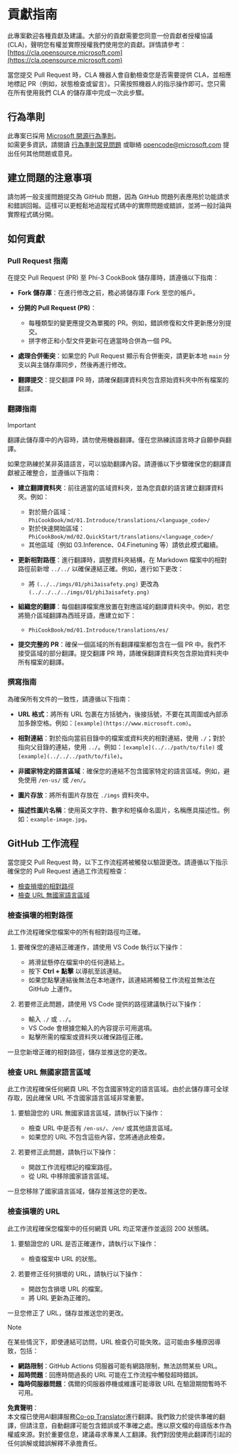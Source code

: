 <!--
CO_OP_TRANSLATOR_METADATA:
{
  "original_hash": "212531c5722978740dcfb73e3995cbba",
  "translation_date": "2025-04-04T17:04:31+00:00",
  "source_file": "CONTRIBUTING.md",
  "language_code": "hk"
}
-->
# 貢獻指南

此專案歡迎各種貢獻及建議。大部分的貢獻需要您同意一份貢獻者授權協議 (CLA)，聲明您有權並實際授權我們使用您的貢獻。詳情請參考：[https://cla.opensource.microsoft.com](https://cla.opensource.microsoft.com)

當您提交 Pull Request 時，CLA 機器人會自動檢查您是否需要提供 CLA，並相應地標記 PR（例如，狀態檢查或留言）。只需按照機器人的指示操作即可。您只需在所有使用我們 CLA 的儲存庫中完成一次此步驟。

## 行為準則

此專案已採用 [Microsoft 開源行為準則](https://opensource.microsoft.com/codeofconduct/)。  
如需更多資訊，請閱讀 [行為準則常見問題](https://opensource.microsoft.com/codeofconduct/faq/) 或聯絡 [opencode@microsoft.com](mailto:opencode@microsoft.com) 提出任何其他問題或意見。

## 建立問題的注意事項

請勿將一般支援問題提交為 GitHub 問題，因為 GitHub 問題列表應用於功能請求和錯誤回報。這樣可以更輕鬆地追蹤程式碼中的實際問題或錯誤，並將一般討論與實際程式碼分開。

## 如何貢獻

### Pull Request 指南

在提交 Pull Request (PR) 至 Phi-3 CookBook 儲存庫時，請遵循以下指南：

- **Fork 儲存庫**：在進行修改之前，務必將儲存庫 Fork 至您的帳戶。

- **分開的 Pull Request (PR)**：
  - 每種類型的變更應提交為單獨的 PR。例如，錯誤修復和文件更新應分別提交。
  - 拼字修正和小型文件更新可在適當時合併為一個 PR。

- **處理合併衝突**：如果您的 Pull Request 顯示有合併衝突，請更新本地 `main` 分支以與主儲存庫同步，然後再進行修改。

- **翻譯提交**：提交翻譯 PR 時，請確保翻譯資料夾包含原始資料夾中所有檔案的翻譯。

### 翻譯指南

> [!IMPORTANT]
>
> 翻譯此儲存庫中的內容時，請勿使用機器翻譯。僅在您熟練該語言時才自願參與翻譯。

如果您熟練於某非英語語言，可以協助翻譯內容。請遵循以下步驟確保您的翻譯貢獻被正確整合，並遵循以下指南：

- **建立翻譯資料夾**：前往適當的區域資料夾，並為您貢獻的語言建立翻譯資料夾。例如：
  - 對於簡介區域：`PhiCookBook/md/01.Introduce/translations/<language_code>/`
  - 對於快速開始區域：`PhiCookBook/md/02.QuickStart/translations/<language_code>/`
  - 其他區域（例如 03.Inference、04.Finetuning 等）請依此模式繼續。

- **更新相對路徑**：進行翻譯時，調整資料夾結構，在 Markdown 檔案中的相對路徑前新增 `../../` 以確保連結正確。例如，進行如下更改：
  - 將 `(../../imgs/01/phi3aisafety.png)` 更改為 `(../../../../imgs/01/phi3aisafety.png)`

- **組織您的翻譯**：每個翻譯檔案應放置在對應區域的翻譯資料夾中。例如，若您將簡介區域翻譯為西班牙語，應建立如下：
  - `PhiCookBook/md/01.Introduce/translations/es/`

- **提交完整的 PR**：確保一個區域的所有翻譯檔案都包含在一個 PR 中。我們不接受區域的部分翻譯。提交翻譯 PR 時，請確保翻譯資料夾包含原始資料夾中所有檔案的翻譯。

### 撰寫指南

為確保所有文件的一致性，請遵循以下指南：

- **URL 格式**：將所有 URL 包裹在方括號內，後接括號，不要在其周圍或內部添加多餘空格。例如：`[example](https://www.microsoft.com)`。

- **相對連結**：對於指向當前目錄中的檔案或資料夾的相對連結，使用 `./`；對於指向父目錄的連結，使用 `../`。例如：`[example](../../path/to/file)` 或 `[example](../../../path/to/file)`。

- **非國家特定的語言區域**：確保您的連結不包含國家特定的語言區域。例如，避免使用 `/en-us/` 或 `/en/`。

- **圖片存放**：將所有圖片存放在 `./imgs` 資料夾中。

- **描述性圖片名稱**：使用英文字符、數字和短橫命名圖片，名稱應具描述性。例如：`example-image.jpg`。

## GitHub 工作流程

當您提交 Pull Request 時，以下工作流程將被觸發以驗證更改。請遵循以下指示確保您的 Pull Request 通過工作流程檢查：

- [檢查損壞的相對路徑](../..)
- [檢查 URL 無國家語言區域](../..)

### 檢查損壞的相對路徑

此工作流程確保您檔案中的所有相對路徑均正確。

1. 要確保您的連結正確運作，請使用 VS Code 執行以下操作：
    - 將滑鼠懸停在檔案中的任何連結上。
    - 按下 **Ctrl + 點擊** 以導航至該連結。
    - 如果您點擊連結後無法在本地運作，該連結將觸發工作流程並無法在 GitHub 上運作。

1. 若要修正此問題，請使用 VS Code 提供的路徑建議執行以下操作：
    - 輸入 `./` 或 `../`。
    - VS Code 會根據您輸入的內容提示可用選項。
    - 點擊所需的檔案或資料夾以確保路徑正確。

一旦您新增正確的相對路徑，儲存並推送您的更改。

### 檢查 URL 無國家語言區域

此工作流程確保任何網頁 URL 不包含國家特定的語言區域。由於此儲存庫可全球存取，因此確保 URL 不含國家語言區域非常重要。

1. 要驗證您的 URL 無國家語言區域，請執行以下操作：

    - 檢查 URL 中是否有 `/en-us/`、`/en/` 或其他語言區域。
    - 如果您的 URL 不包含這些內容，您將通過此檢查。

1. 若要修正此問題，請執行以下操作：
    - 開啟工作流程標記的檔案路徑。
    - 從 URL 中移除國家語言區域。

一旦您移除了國家語言區域，儲存並推送您的更改。

### 檢查損壞的 URL

此工作流程確保您檔案中的任何網頁 URL 均正常運作並返回 200 狀態碼。

1. 要驗證您的 URL 是否正確運作，請執行以下操作：
    - 檢查檔案中 URL 的狀態。

2. 若要修正任何損壞的 URL，請執行以下操作：
    - 開啟包含損壞 URL 的檔案。
    - 將 URL 更新為正確的。

一旦您修正了 URL，儲存並推送您的更改。

> [!NOTE]
>
> 在某些情況下，即使連結可訪問，URL 檢查仍可能失敗。這可能由多種原因導致，包括：
>
> - **網路限制**：GitHub Actions 伺服器可能有網路限制，無法訪問某些 URL。
> - **超時問題**：回應時間過長的 URL 可能在工作流程中觸發超時錯誤。
> - **臨時伺服器問題**：偶爾的伺服器停機或維護可能導致 URL 在驗證期間暫時不可用。

**免責聲明**：  
本文檔已使用AI翻譯服務[Co-op Translator](https://github.com/Azure/co-op-translator)進行翻譯。我們致力於提供準確的翻譯，但請注意，自動翻譯可能包含錯誤或不準確之處。應以原文檔的母語版本作為權威來源。對於重要信息，建議尋求專業人工翻譯。我們對因使用此翻譯而引起的任何誤解或錯誤解釋不承擔責任。